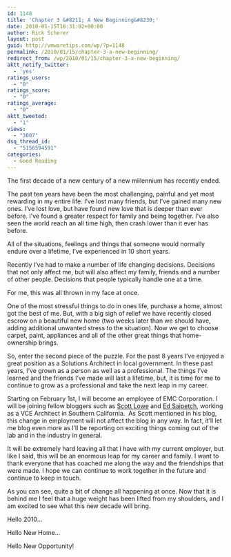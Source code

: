 ```yaml
---
id: 1148
title: 'Chapter 3 &#8211; A New Beginning&#8230;'
date: 2010-01-15T16:31:02+00:00
author: Rick Scherer
layout: post
guid: http://vmwaretips.com/wp/?p=1148
permalink: /2010/01/15/chapter-3-a-new-beginning/
redirect_from: /wp/2010/01/15/chapter-3-a-new-beginning/
aktt_notify_twitter:
  - 'yes'
ratings_users:
  - "0"
ratings_score:
  - "0"
ratings_average:
  - "0"
aktt_tweeted:
  - "1"
views:
  - "3007"
dsq_thread_id:
  - "5156594591"
categories:
  - Good Reading
---
```

The first decade of a new century of a new millennium has recently ended.

The past ten years have been the most challenging, painful and yet most rewarding in my entire life. I&#8217;ve lost many friends, but I&#8217;ve gained many new ones. I&#8217;ve lost love, but have found new love that is deeper than ever before. I&#8217;ve found a greater respect for family and being together. I&#8217;ve also seen the world reach an all time high, then crash lower than it ever has before.

All of the situations, feelings and things that someone would normally endure over a lifetime, I&#8217;ve experienced in 10 short years.

Recently I&#8217;ve had to make a number of life changing decisions. Decisions that not only affect me, but will also affect my family, friends and a number of other people. Decisions that people typically handle one at a time.

For me, this was all thrown in my face at once.

One of the most stressful things to do in ones life, purchase a home, almost got the best of me. But, with a big sigh of relief we have recently closed escrow on a beautiful new home (two weeks later than we should have, adding additional unwanted stress to the situation). Now we get to choose carpet, paint, appliances and all of the other great things that home-ownership brings.

So, enter the second piece of the puzzle. For the past 8 years I&#8217;ve enjoyed a great position as a Solutions Architect in local government. In these past years, I&#8217;ve grown as a person as well as a professional. The things I&#8217;ve learned and the friends I&#8217;ve made will last a lifetime, but, it is time for me to continue to grow as a professional and take the next leap in my career.

Starting on February 1st, I will become an employee of EMC Corporation. I will be joining fellow bloggers such as <a href="http://blog.scottlowe.org" target="_blank">Scott Lowe</a> and <a href="http://breathingdata.com/" target="_blank">Ed Saipetch</a>, working as a VCE Architect in Southern California.  As Scott mentioned in his blog, this change in employment will not affect the blog in any way. In fact, it&#8217;ll let me blog even more as I&#8217;ll be reporting on exciting things coming out of the lab and in the industry in general.

It will be extremely hard leaving all that I have with my current employer, but like I said, this will be an enormous leap for my career and family. I want to thank everyone that has coached me along the way and the friendships that were made. I hope we can continue to work together in the future and continue to keep in touch.

As you can see, quite a bit of change all happening at once. Now that it is behind me I feel that a huge weight has been lifted from my shoulders, and I am excited to see what this new decade will bring.

Hello 2010&#8230;
  
Hello New Home&#8230;
  
Hello New Opportunity!